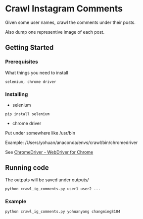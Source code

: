 # Crawl Instagram Comments

Given some user names, crawl the comments under their posts.

Also dump one representive image of each post.

## Getting Started

### Prerequisites

What things you need to install

```
selenium, chrome driver
```

### Installing

* selenium

```
pip install selenium
```

* chrome driver

Put under somewhere like /usr/bin

Example: /Users/yohuan/anaconda/envs/crawl/bin/chromedriver

See [ChromeDriver - WebDriver for Chrome](https://sites.google.com/a/chromium.org/chromedriver/)

## Running code

The outputs will be saved under outputs/

```
python crawl_ig_comments.py user1 user2 ...
```

### Example

```
python crawl_ig_comments.py yohuanyang changming8104
```
